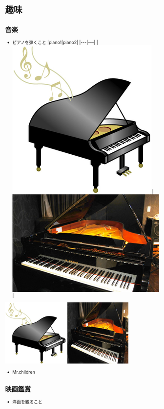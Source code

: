 # 趣味

## 音楽 

- ピアノを弾くこと
|piano1|piano2|
|---|---|
|![](500134.jpg)|![](adtDSC_2415-750x499.jpg)|

<img src="500134.jpg" alt="piano" title="piano" width="200" height="200"/>
<img src="adtDSC_2415-750x499.jpg" alt="piano" title="piano" width="200" height="200"/>

- Mr.children　

## 映画鑑賞　

- 洋画を観ること




